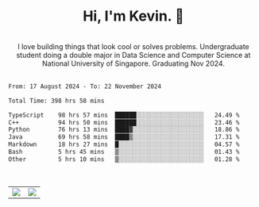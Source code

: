 <!--
**kevin-pek/kevin-pek** is a ✨ _special_ ✨ repository because its `README.md` (this file) appears on your GitHub profile.

Here are some ideas to get you started:

- 🔭 I’m currently working on ...
- 🌱 I’m currently learning ...
- 👯 I’m looking to collaborate on ...
- 🤔 I’m looking for help with ...
- 💬 Ask me about ...
- 📫 How to reach me: ...
- 😄 Pronouns: ...
- ⚡ Fun fact: ...
-->
<div align="center">
  <h1>Hi, I'm Kevin. 👋</h1>
  <br />
  I love building things that look cool or solves problems. Undergraduate student doing a double major in Data Science and Computer Science at National University of Singapore. Graduating Nov 2024.
</div>
<br />
<!--START_SECTION:waka-->

```txt
From: 17 August 2024 - To: 22 November 2024

Total Time: 398 hrs 58 mins

TypeScript    98 hrs 57 mins  ██████░░░░░░░░░░░░░░░░░░░   24.49 %
C++           94 hrs 50 mins  ██████░░░░░░░░░░░░░░░░░░░   23.46 %
Python        76 hrs 13 mins  ████▓░░░░░░░░░░░░░░░░░░░░   18.86 %
Java          69 hrs 58 mins  ████▒░░░░░░░░░░░░░░░░░░░░   17.31 %
Markdown      18 hrs 27 mins  █░░░░░░░░░░░░░░░░░░░░░░░░   04.57 %
Bash          5 hrs 45 mins   ▒░░░░░░░░░░░░░░░░░░░░░░░░   01.43 %
Other         5 hrs 10 mins   ▒░░░░░░░░░░░░░░░░░░░░░░░░   01.28 %
```

<!--END_SECTION:waka-->
<br />
<table width="100%">
  <tr>
    <td align="left" width="50%">
      <img src="https://github-readme-stats-kevin-pek.vercel.app/api?username=kevin-pek&include_all_commits=true&count_private=true&theme=rose_pine" />
    </td>
    <td align="right" width="50%">
      <img src="https://github-readme-stats-kevin-pek.vercel.app/api/top-langs?username=kevin-pek&langs_count=10&hide_progress=true&theme=rose_pine" />
    </td>
  </tr>
</table>

